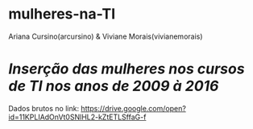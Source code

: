 # mulheres-na-TI
Ariana Cursino(arcursino) & Viviane Morais(vivianemorais)
>
>
# *Inserção das mulheres nos cursos de TI nos anos de 2009 à 2016*



Dados brutos no link:
https://drive.google.com/open?id=11KPLIAdOnVt0SNlHL2-kZtETLSffaG-f


